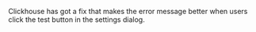 Clickhouse has got a fix that makes the error message better when users click the test button in the settings dialog.
